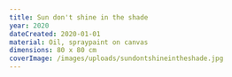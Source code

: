 ```yaml
---
title: Sun don't shine in the shade
year: 2020
dateCreated: 2020-01-01
material: Oil, spraypaint on canvas
dimensions: 80 x 80 cm
coverImage: /images/uploads/sundontshineintheshade.jpg
---
```


